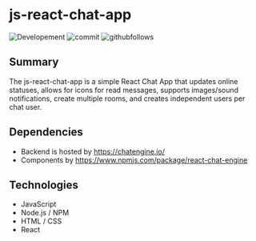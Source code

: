# js-react-chat-app

![Developement](https://img.shields.io/badge/progress-incomplete-orange)
![commit](https://img.shields.io/github/last-commit/shaunwang1350/js-Movies-App)
![githubfollows](https://img.shields.io/github/followers/shaunwang1350?style=social)

## Summary

The js-react-chat-app is a simple React Chat App that updates online statuses, allows for icons for read messages, supports images/sound notifications, create multiple rooms, and creates independent users per chat user.

## Dependencies

- Backend is hosted by https://chatengine.io/
- Components by https://www.npmjs.com/package/react-chat-engine

## Technologies

- JavaScript
- Node.js / NPM
- HTML / CSS
- React
